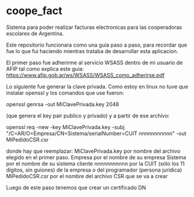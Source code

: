 # coope_fact
Sistema para poder realizar facturas electronicas para las cooperadoras escolares de Argentina.

Este repositorio funcionara como una guia paso a paso, para recordar que fue lo que fui haciendo mientras trataba de desarrollar esta aplicacion.

El primer paso fue adherirme al servicio WSASS dentro de mi usuario de AFIP tal como explica este guia:
https://www.afip.gob.ar/ws/WSASS/WSASS_como_adherirse.pdf

Lo siguiente fue generar la clave privada. Como estoy en linux no tuve que instalar openssl y los comandos que use fueron:

openssl genrsa -out MiClavePrivada.key 2048

(que genera el key pair publico y privado) y a partir de ese archivo:

openssl req
  -new
  -key MiClavePrivada.key
  -subj "/C=AR/O=Empresa/CN=Sistema/serialNumber=CUIT nnnnnnnnnnn"
  -out MiPedidoCSR.csr
  
donde hay que reemplazar:
MiClavePrivada.key por nombre del archivo elegido en el primer paso.
Empresa por el nombre de su empresa
Sistema por el nombre de su sistema cliente
nnnnnnnnnnn por la CUIT (sólo los 11 dígitos, sin guiones) de la empresa o del programador
(persona jurídica)
MiPedidoCSR.csr por el nombre del archivo CSR que se va a crear

Luego de este paso tenemos que crear un certificado DN
